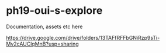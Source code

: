 # ph19-oui-s-explore


Documentation, assets etc here 

https://drive.google.com/drive/folders/13TAFfRFFbGNiRzp9sTi-Mv2cAUClqMnB?usp=sharing
